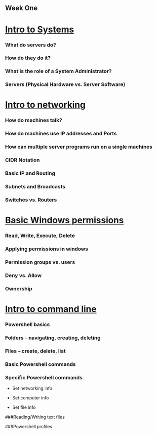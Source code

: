 ## Week One ##

# [Intro to Systems](intro_to_systems.md)

### What do servers do? ###

### How do they do it?

### What is the role of a System Administrator?

### Servers (Physical Hardware vs. Server Software)


# [Intro to networking](intro_to_networking.md)

### How do machines talk?

### How do machines use IP addresses and Ports

### How can multiple server programs run on a single machines

### CIDR Notation

### Basic IP and Routing

### Subnets and Broadcasts

### Switches vs. Routers


# [Basic Windows permissions](basic_permissions.md)

###	Read, Write, Execute, Delete

###	Applying permissions in windows

###	Permission groups vs. users

###	Deny vs. Allow

###	Ownership


# [Intro to command line](intro_to_commandline.md)

###	Powershell basics

###	Folders – navigating, creating, deleting

###	Files – create, delete, list

###	Basic Powershell commands

###	Specific Powershell commands

* Set networking info

* Set computer info

* Set file info

###Reading/Writing text files

###Powershell profiles
